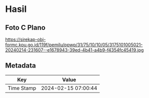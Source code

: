 # Hasil

## Foto C Plano

https://sirekap-obj-formc.kpu.go.id/119f/pemilu/ppwp/31/75/10/10/05/3175101005021-20240214-231607--e1678943-39ed-4b41-a4b9-f4354fc45419.jpg


## Metadata

| Key        | Value               |
| ---------- | ------------------- |
| Time Stamp | 2024-02-15 07:00:44 |



